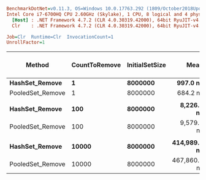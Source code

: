 ``` ini

BenchmarkDotNet=v0.11.3, OS=Windows 10.0.17763.292 (1809/October2018Update/Redstone5)
Intel Core i7-6700HQ CPU 2.60GHz (Skylake), 1 CPU, 8 logical and 4 physical cores
  [Host] : .NET Framework 4.7.2 (CLR 4.0.30319.42000), 64bit RyuJIT-v4.7.3324.0
  Clr    : .NET Framework 4.7.2 (CLR 4.0.30319.42000), 64bit RyuJIT-v4.7.3324.0

Job=Clr  Runtime=Clr  InvocationCount=1  
UnrollFactor=1  

```
|           Method | CountToRemove | InitialSetSize |         Mean |        Error |       StdDev |       Median | Ratio | RatioSD | Gen 0/1k Op | Gen 1/1k Op | Gen 2/1k Op | Allocated Memory/Op |
|----------------- |-------------- |--------------- |-------------:|-------------:|-------------:|-------------:|------:|--------:|------------:|------------:|------------:|--------------------:|
|   **HashSet_Remove** |             **1** |        **8000000** |     **997.0 ns** |     **54.37 ns** |    **158.59 ns** |     **995.0 ns** |  **1.00** |    **0.00** |           **-** |           **-** |           **-** |                   **-** |
| PooledSet_Remove |             1 |        8000000 |     684.2 ns |     31.06 ns |     89.10 ns |     700.0 ns |  0.71 |    0.15 |           - |           - |           - |                   - |
|                  |               |                |              |              |              |              |       |         |             |             |             |                     |
|   **HashSet_Remove** |           **100** |        **8000000** |   **8,226.9 ns** |    **455.92 ns** |  **1,337.12 ns** |   **8,935.0 ns** |  **1.00** |    **0.00** |           **-** |           **-** |           **-** |                   **-** |
| PooledSet_Remove |           100 |        8000000 |   9,579.5 ns |    190.20 ns |    290.46 ns |   9,515.0 ns |  1.21 |    0.21 |           - |           - |           - |                   - |
|                  |               |                |              |              |              |              |       |         |             |             |             |                     |
|   **HashSet_Remove** |         **10000** |        **8000000** | **414,989.8 ns** | **26,464.86 ns** | **77,199.23 ns** | **454,000.0 ns** |  **1.00** |    **0.00** |           **-** |           **-** |           **-** |                   **-** |
| PooledSet_Remove |         10000 |        8000000 | 467,860.7 ns |  5,608.06 ns |  4,971.40 ns | 467,775.0 ns |  1.14 |    0.22 |           - |           - |           - |                   - |
